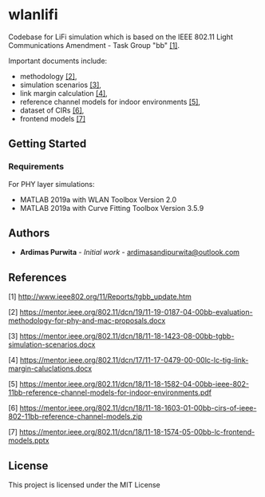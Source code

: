 # wlanlifi
Codebase for LiFi simulation which is based on the IEEE 802.11 Light Communications Amendment - Task Group "bb" [[1]](http://www.ieee802.org/11/Reports/tgbb_update.htm).

Important documents include:
- methodology [[2]](https://mentor.ieee.org/802.11/dcn/19/11-19-0187-04-00bb-evaluation-methodology-for-phy-and-mac-proposals.docx),
- simulation scenarios [[3]](https://mentor.ieee.org/802.11/dcn/18/11-18-1423-08-00bb-tgbb-simulation-scenarios.docx),
- link margin calculation [[4]](https://mentor.ieee.org/802.11/dcn/17/11-17-0479-00-00lc-lc-tig-link-margin-caluclations.docx),
- reference channel models for indoor environments [[5]](https://mentor.ieee.org/802.11/dcn/18/11-18-1582-04-00bb-ieee-802-11bb-reference-channel-models-for-indoor-environments.pdf),
- dataset of CIRs [[6]](https://mentor.ieee.org/802.11/dcn/18/11-18-1603-01-00bb-cirs-of-ieee-802-11bb-reference-channel-models.zip),
- frontend models [[7]](https://mentor.ieee.org/802.11/dcn/18/11-18-1574-05-00bb-lc-frontend-models.pptx)

## Getting Started

### Requirements

For PHY layer simulations:
- MATLAB 2019a with WLAN Toolbox Version 2.0
- MATLAB 2019a with Curve Fitting Toolbox Version 3.5.9

## Authors

* **Ardimas Purwita** - *Initial work* - ardimasandipurwita@outlook.com

## References

[1] http://www.ieee802.org/11/Reports/tgbb_update.htm

[2] https://mentor.ieee.org/802.11/dcn/19/11-19-0187-04-00bb-evaluation-methodology-for-phy-and-mac-proposals.docx

[3] https://mentor.ieee.org/802.11/dcn/18/11-18-1423-08-00bb-tgbb-simulation-scenarios.docx

[4] https://mentor.ieee.org/802.11/dcn/17/11-17-0479-00-00lc-lc-tig-link-margin-caluclations.docx

[5] https://mentor.ieee.org/802.11/dcn/18/11-18-1582-04-00bb-ieee-802-11bb-reference-channel-models-for-indoor-environments.pdf

[6] https://mentor.ieee.org/802.11/dcn/18/11-18-1603-01-00bb-cirs-of-ieee-802-11bb-reference-channel-models.zip

[7] https://mentor.ieee.org/802.11/dcn/18/11-18-1574-05-00bb-lc-frontend-models.pptx

## License

This project is licensed under the MIT License
